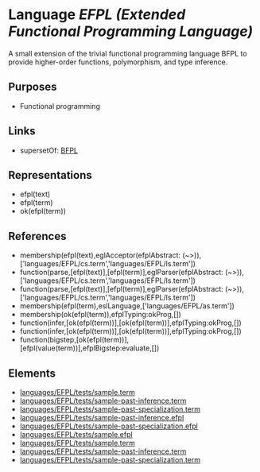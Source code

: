 # Language _EFPL (Extended Functional Programming Language)_
A small extension of the trivial functional programming language BFPL to provide higher-order functions, polymorphism, and type inference.

## Purposes
* Functional programming

## Links
* supersetOf: [BFPL](http://softlang.github.io/yas/languages/BFPL.html)

## Representations
* efpl(text)
* efpl(term)
* ok(efpl(term))

## References
* membership(efpl(text),eglAcceptor(efplAbstract: (~>)),['languages/EFPL/cs.term','languages/EFPL/ls.term'])
* function(parse,[efpl(text)],[efpl(term)],eglParser(efplAbstract: (~>)),['languages/EFPL/cs.term','languages/EFPL/ls.term'])
* function(parse,[efpl(text)],[efpl(term)],eglParser(efplAbstract: (~>)),['languages/EFPL/cs.term','languages/EFPL/ls.term'])
* membership(efpl(term),eslLanguage,['languages/EFPL/as.term'])
* membership(ok(efpl(term)),efplTyping:okProg,[])
* function(infer,[ok(efpl(term))],[ok(efpl(term))],efplTyping:okProg,[])
* function(infer,[ok(efpl(term))],[ok(efpl(term))],efplTyping:okProg,[])
* function(bigstep,[ok(efpl(term))],[efpl(value(term))],efplBigstep:evaluate,[])

## Elements
* [languages/EFPL/tests/sample.term](../../languages/EFPL/tests/sample.term)
* [languages/EFPL/tests/sample-past-inference.term](../../languages/EFPL/tests/sample-past-inference.term)
* [languages/EFPL/tests/sample-past-specialization.term](../../languages/EFPL/tests/sample-past-specialization.term)
* [languages/EFPL/tests/sample-past-inference.efpl](../../languages/EFPL/tests/sample-past-inference.efpl)
* [languages/EFPL/tests/sample-past-specialization.efpl](../../languages/EFPL/tests/sample-past-specialization.efpl)
* [languages/EFPL/tests/sample.efpl](../../languages/EFPL/tests/sample.efpl)
* [languages/EFPL/tests/sample.term](../../languages/EFPL/tests/sample.term)
* [languages/EFPL/tests/sample-past-inference.term](../../languages/EFPL/tests/sample-past-inference.term)
* [languages/EFPL/tests/sample-past-specialization.term](../../languages/EFPL/tests/sample-past-specialization.term)
